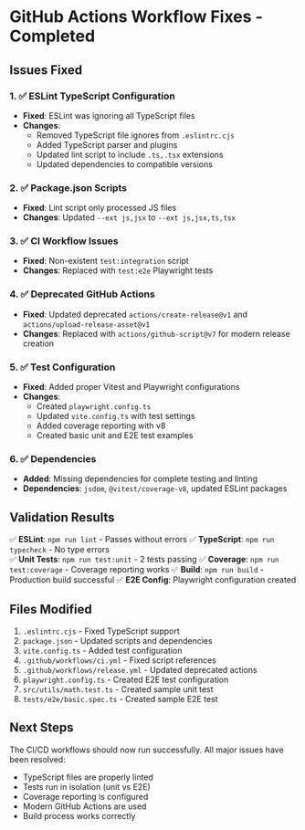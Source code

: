 # GitHub Actions Workflow Fixes - Completed

## Issues Fixed

### 1. ✅ ESLint TypeScript Configuration
- **Fixed**: ESLint was ignoring all TypeScript files
- **Changes**: 
  - Removed TypeScript file ignores from `.eslintrc.cjs`
  - Added TypeScript parser and plugins
  - Updated lint script to include `.ts,.tsx` extensions
  - Updated dependencies to compatible versions

### 2. ✅ Package.json Scripts
- **Fixed**: Lint script only processed JS files
- **Changes**: Updated `--ext js,jsx` to `--ext js,jsx,ts,tsx`

### 3. ✅ CI Workflow Issues
- **Fixed**: Non-existent `test:integration` script
- **Changes**: Replaced with `test:e2e` Playwright tests

### 4. ✅ Deprecated GitHub Actions
- **Fixed**: Updated deprecated `actions/create-release@v1` and `actions/upload-release-asset@v1`
- **Changes**: Replaced with `actions/github-script@v7` for modern release creation

### 5. ✅ Test Configuration
- **Fixed**: Added proper Vitest and Playwright configurations
- **Changes**: 
  - Created `playwright.config.ts`
  - Updated `vite.config.ts` with test settings
  - Added coverage reporting with v8
  - Created basic unit and E2E test examples

### 6. ✅ Dependencies
- **Added**: Missing dependencies for complete testing and linting
- **Dependencies**: `jsdom`, `@vitest/coverage-v8`, updated ESLint packages

## Validation Results

✅ **ESLint**: `npm run lint` - Passes without errors
✅ **TypeScript**: `npm run typecheck` - No type errors  
✅ **Unit Tests**: `npm run test:unit` - 2 tests passing
✅ **Coverage**: `npm run test:coverage` - Coverage reporting works
✅ **Build**: `npm run build` - Production build successful
✅ **E2E Config**: Playwright configuration created

## Files Modified

1. `.eslintrc.cjs` - Fixed TypeScript support
2. `package.json` - Updated scripts and dependencies  
3. `vite.config.ts` - Added test configuration
4. `.github/workflows/ci.yml` - Fixed script references
5. `.github/workflows/release.yml` - Updated deprecated actions
6. `playwright.config.ts` - Created E2E test configuration
7. `src/utils/math.test.ts` - Created sample unit test
8. `tests/e2e/basic.spec.ts` - Created sample E2E test

## Next Steps

The CI/CD workflows should now run successfully. All major issues have been resolved:
- TypeScript files are properly linted
- Tests run in isolation (unit vs E2E)
- Coverage reporting is configured
- Modern GitHub Actions are used
- Build process works correctly